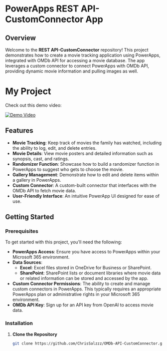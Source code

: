 # PowerApps REST API-CustomConnector App

## Overview

Welcome to the **REST API-CustomConnector** repository! This project demonstrates how to create a movie tracking application using PowerApps, integrated with OMDb API for accessing a movie database. The app leverages a custom connector to connect PowerApps with OMDb API, providing dynamic movie information and pulling images as well.

# My Project

Check out this demo video:

[![Demo Video](https://img.youtube.com/vi/tVQ_Kx7A7rI/0.jpg)](https://www.youtube.com/watch?v=tVQ_Kx7A7rI)




## Features

- **Movie Tracking**: Keep track of movies the family has watched, including the ability to log, edit, and delete entries.
- **Movie Details**: View movie posters and detailed information such as synopsis, cast, and ratings.
- **Randomizer Function**: Showcase how to build a randomizer function in PowerApps to suggest who gets to choose the movie.
- **Gallery Management**: Demonstrate how to edit and delete items within a gallery in PowerApps.
- **Custom Connector**: A custom-built connector that interfaces with the OMDb API to fetch movie data.
- **User-Friendly Interface**: An intuitive PowerApp UI designed for ease of use.

## Getting Started

### Prerequisites

To get started with this project, you'll need the following:

- **PowerApps Access**: Ensure you have access to PowerApps within your Microsoft 365 environment.
- **Data Sources**:
  - **Excel**: Excel files stored in OneDrive for Business or SharePoint.
  - **SharePoint**: SharePoint lists or document libraries where movie data or related information can be stored and accessed by the app.
- **Custom Connector Permissions**: The ability to create and manage custom connectors in PowerApps. This typically requires an appropriate PowerApps plan or administrative rights in your Microsoft 365 environment.
- **OMDb API Key**: Sign up for an API key from OpenAI to access movie data.

### Installation

1. **Clone the Repository**
   ```bash
   git clone https://github.com/ChrisSalzzz/OMDb-API-CustomConnector.git
